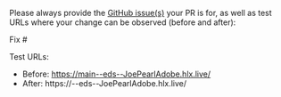 Please always provide the [GitHub issue(s)](../issues) your PR is for, as well as test URLs where your change can be observed (before and after):

Fix #<gh-issue-id>

Test URLs:
- Before: https://main--eds--JoePearlAdobe.hlx.live/
- After: https://<branch>--eds--JoePearlAdobe.hlx.live/
